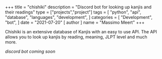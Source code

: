 +++
title = "chishiki"
description = "Discord bot for looking up kanjis and their readings"
type = ["projects","project"]
tags = [
    "python",
    "api",
    "database",
    "languages",
    "development",
]
categories = [
    "Development",
    "bot",
]
date = "2021-07-20"
[ author ]
  name = "Massimo Meert"
+++

Chishiki is an extensive database of Kanjis with an easy to use API.
The API allows you to look up kanjis by reading, meaning, JLPT level and much more.

*discord bot coming soon*